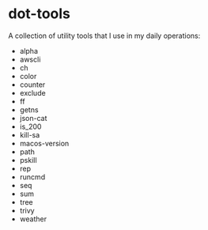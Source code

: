 # dot-tools

A collection of utility tools that I use in my daily operations:

- alpha
- awscli
- ch
- color
- counter
- exclude
- ff
- getns
- json-cat
- is_200
- kill-sa
- macos-version
- path
- pskill
- rep
- runcmd
- seq
- sum
- tree
- trivy
- weather
